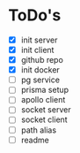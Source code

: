 # ToDo's

-   [x] init server
-   [x] init client
-   [x] github repo
-   [x] init docker
-   [ ] pg service
-   [ ] prisma setup
-   [ ] apollo client
-   [ ] socket server
-   [ ] socket client
-   [ ] path alias
-   [ ] readme
